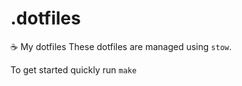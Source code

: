 # .dotfiles
☕ My dotfiles
These dotfiles are managed using `stow`.

To get started quickly run
`make`
